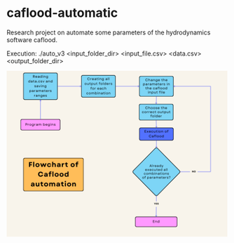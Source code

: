 # caflood-automatic
Research project on automate some parameters of the hydrodynamics software caflood.


Execution: ./auto_v3 <input_folder_dir> <input_file.csv> <data.csv> <output_folder_dir>


![Fluxograma do Projeto](https://github.com/felipe-gandra/caflood-automatic/blob/main/Fluxograma.png?raw=true)
